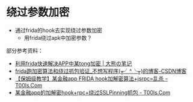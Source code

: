 # 绕过参数加密

* 通过frida的hook去实现绕过参数加密
  * 用frida绕过apk中加密参数？

部分参考资料：

* [利用frida快速解决APP中某tong加密 | 大熊の笔记](https://l3b1anc.github.io/android/2020/11/25/%E5%88%A9%E7%94%A8frida%E5%BF%AB%E9%80%9F%E8%A7%A3%E5%86%B3APP%E4%B8%AD%E6%9F%90tong%E5%8A%A0%E5%AF%86.html)
* [frida跑加密算法和绕过抓包验证_不想写程序(╥╯^╰╥)的博客-CSDN博客](https://blog.csdn.net/cutjgh/article/details/118145907)
* [【保姆级教学】某金融app FRIDA hook加解密算法+jsrpc=乱杀 - T00ls.Com](https://www.t00ls.com/articles-68782.html)
* [某金融app的加解密hook+rpc+绕过SSLPinning抓包 - T00ls.Com](https://www.t00ls.com/articles-68689.html)
